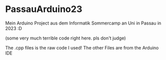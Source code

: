 # PassauArduino23
Mein Arduino Project aus dem Informatik Sommercamp an Uni in Passau 
in 2023 :D

(some very much terrible code right here. pls don't judge)

The .cpp files is the raw code I used!
   The other Files are from the Arduino IDE
